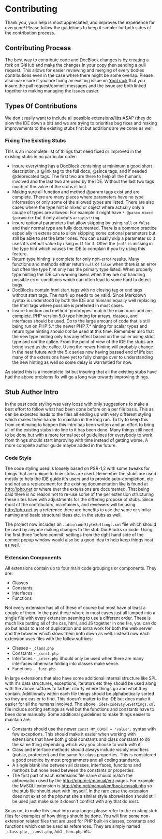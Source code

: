 # Contributing
Thank you, your help is most appreciated, and improves the experience for everyone!
Please follow the guidelines to keep it simpler for both sides of the contribution process.

## Contributing Process
The best way to contribute code and DocBlock changes is by creating a fork on GitHub and make the changes in your copy 
then sending a pull request. This allows for easier reviewing and merging of every bodies contributions even in the 
case where there might be some overlap. Please also make sure if you are fixing an existing issue on [YouTrack] that
you insure the pull request/commit messages and the issue are both linked together to making managing the issues easier.

## Types Of Contributions
We don't really want to include all possible extensions/libs ASAP (they do slow the IDE down a bit) and we are trying
to prioritise bug fixes and making improvements to the existing stubs first but additions are welcome as well.

### Fixing The Existing Stubs
This is an incomplete list of things that need fixed or improved in the existing stubs in no particular order:
  * Insure everything has a DocBlock containing at minimum a good short description, a @link tag to the full docs,
  @since tags, and if needed @deprecated tags. The first two are there to help all the humans involved and the last 
  two are used by the IDE. Without the last two tags much of the value of the stubs is lost.
  * Making sure all function and method @param tags exist and are complete. There are many places where parameters 
  have no type information or only some of the allowed types are listed. There are also cases where the type hint 
  is mixed or object where actually only a couple of types are allowed. For example it might have
  `* @param mixed $parameter` but it only accepts `array|string`.
  * Insure optional parameters that allow skipping by using `null` or `false` and their normal type are fully
  documented.  There is a common practice especially in extensions to allow skipping some optional parameters but 
  still be able to set the latter ones. You can usually skip a parameter so it uses it's default value by using 
  `null` for it. Often the `|null` is missing in the type hint which causes the IDE to complain if you try using this
   feature.
  * Return type hinting is complete for only non-error results. Many functions and methods either return `null` or 
  `false` when there is an error but often the type hint only has the primary type listed. When properly type hinting
  the IDE can warning users when they are _not_ handling possible error conditions which can often lead to some hard to 
  detect bugs.
  * DocBlocks contain html start tags with no closing tag or end tags without start tags. The mark up needs to be 
  valid. Since Markdown syntax is understood by both the IDE and humans equally well replacing the html tags where
  possible is preferred in most cases.
  * Insure function and method 'prototypes' match the main docs and are complete. PHP version 5.0 type hinting for 
  arrays, classes, and interfaces should be used. Do to the large amount of code that is still being run on PHP 5.* 
  the newer PHP 7.* hinting for scalar types and return type hinting should _not_ be used at this time. Remember also 
  that the new type hinting only has any effect based on the caller using strict type and _not_ the callee. From the
  point of view of the IDE the stubs are being used as the callee. Using the newer hinting will probably change in the
  near future with the 5.x series now having passed end of life but many of the extensions have yet to fully change over
  to understanding the new hinting as well so some delay is warrantied for now.

As stated this is a incomplete list but insuring that all the existing stubs have had the above problems fix will go a
long way towards improving things.

## Stub Author Intro
In the past code styling was very loose with only suggestions to make a best effort to follow what had been done 
before on a per file basis. This as can be expected leads to the files all ending up with very different styling which 
makes them harder to maintain in the long run. To try to keep this from continuing to happen this intro has been written
and an effort to bring all of the existing stubs into line to it has been done. Many things still need to be done but
with a more formal set of guidelines for everybody to work from things should start improving with time instead of
getting worse. A more complete author guide maybe added in the future.
 
### Code Style
The code styling used is loosely based on PSR-1,2 with some tweaks for things that are unique to how stubs are used. 
Remember the stubs are used mostly to help the IDE guide it's users and to provide auto-completion, etc and _not_ as a 
replacement for the existing documentation like is found at http://php.net or where ever the extensions are 
documented. That being said there is no reason not to re-use some of the per extension structuring these sites have 
with adjustments for the differing propose of stubs. Since most of the contributors, maintainers, and reviewers will 
be using http://php.net as a reference there are benefits to use the same or similar naming and basic structural 
ideas etc. in the stubs as well. 

The project now includes an `.idea/codeStyleSettings.xml` file which should be used by anyone making changes to the 
stub DocBlocks or code. Using the first three 'before commit' settings from the right hand side of the commit popup 
window would also be a good idea to help keep things neat as well.

### Extension Components
All extensions contain up to four main code groupings or components. They are:
  * Classes
  * Constants
  * Interfaces
  * Functions
  
Not every extension has all of these of course but most have at least a couple of them. In the past these where in 
most cases just all lumped into a single file with every extension seeming to use a different order. These is much 
like putting all of the css, html, and JS together in one file, you can do so but leads to a lot of duplication and 
extra work for both the web server and the browser which slows them both down as well. Instead now each extension uses
files with the follow suffixes:
  * Classes - `_class.php`
  * Constants - `_const.php`
  * Interfaces - `_inter.php` Should only be used when there are many interfaces otherwise folding into classes make 
  sense.
  * Functions - `_func.php`
  
In large extensions that also have some additional internal structure like SPL with it's data structures, exceptions,
iterators etc they should be used along with the above suffixes to farther clarify where things go and what they 
contain. Additionally within each file things should be alphabetically sorted so they are easier to find. This doesn't
matter to the IDE but does make it easier for all the humans involved. The above `.idea/codeStyleSettings.xml` file 
include sorting settings as well but the functions and constants have to been done manually. Some additional guidelines
to make things easier to maintain are:

  * Constants should use the newer `const MY_CONST = 'value';` syntax with few exceptions. This should make it easier
  when working with extensions that have both global constants and class constants to do the same thing depending 
  which way you choose to work with it.
  * Class and interface methods should always include visibly modifiers (public, protected) and the same for class 
  properties. This is considered a good practice by most programmers and all coding standards.
  * A single blank line between all classes, interfaces, functions and methods but none need between the constants or
  properties.
  * The first part of each extensions file name should match the abbreviation used by the http://php.net/manual/en/ 
  pages. For example the MySQLi extension is http://php.net/manual/en/book.mysqli.php so the stub file should start 
  with 'mysqli'. In the rare case the extension does not exist on the php.net site a similar style abbreviation 
  should still be used just make sure it doesn't conflict with any that do exist.

So as not to make this short intro any longer please refer to the existing stub files for examples of how things 
should be done. You will find some non-extension related files that are used for PHP built-in classes, constants and 
functions which can be used as references. They are simply named `_class.php` , `_const.php`, and `_func.php` etc. 

[YouTrack]:https://youtrack.jetbrains.com/issues/WI?q=%23Unresolved+%23%7BPHP+lib+stubs%7D+
